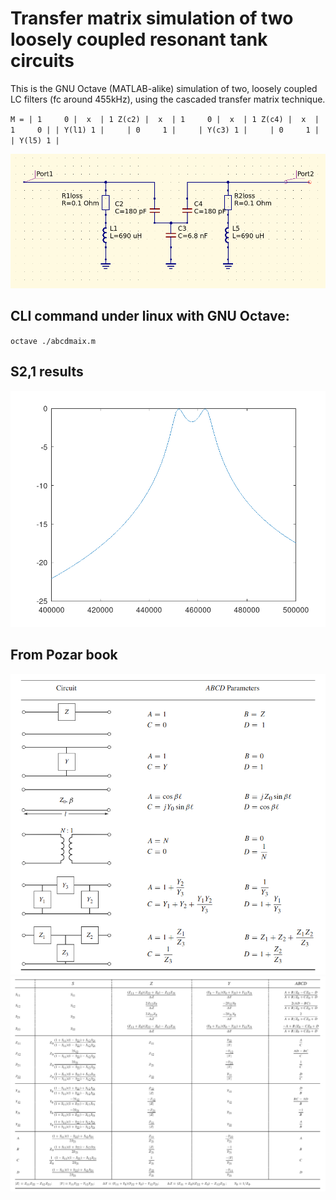 # Transfer matrix simulation of two loosely coupled resonant tank circuits

This is the GNU Octave (MATLAB-alike) simulation of two, loosely coupled LC filters (fc around 455kHz), using the cascaded transfer matrix technique.

`
M = | 1     0 |  x  | 1 Z(c2) |  x  | 1     0 |  x  | 1 Z(c4) |  x  | 1     0 |
    | Y(l1) 1 |     | 0     1 |     | Y(c3) 1 |     | 0     1 |     | Y(l5) 1 |
`

![image circuit](circuit.png)

## CLI command under linux with GNU Octave:
`octave ./abcdmaix.m`

## S2,1 results

![image s21](s21.png)

## From Pozar book

![image 1](ABCD1.png)
![image 2](ABCD2.png)
